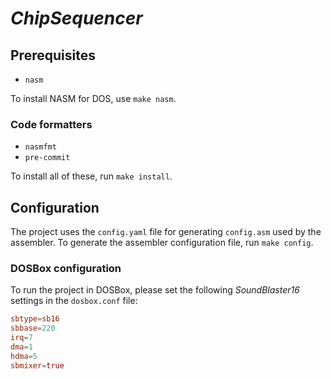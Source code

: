 # _ChipSequencer_

## Prerequisites

* `nasm`

To install NASM for DOS, use `make nasm`.

### Code formatters

* `nasmfmt`
* `pre-commit`

To install all of these, run `make install`.

## Configuration

The project uses the `config.yaml` file for generating `config.asm` used by the assembler. To generate the assembler configuration file, run `make config`.

### DOSBox configuration

To run the project in DOSBox, please set the following _SoundBlaster16_ settings in the `dosbox.conf` file:

```conf
sbtype=sb16
sbbase=220
irq=7
dma=1
hdma=5
sbmixer=true
```
